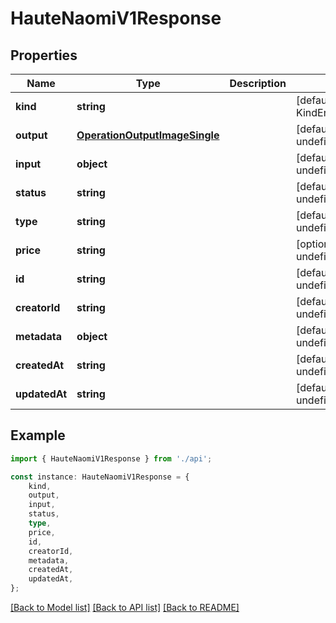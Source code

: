 # HauteNaomiV1Response


## Properties

Name | Type | Description | Notes
------------ | ------------- | ------------- | -------------
**kind** | **string** |  | [default to KindEnum_Operation]
**output** | [**OperationOutputImageSingle**](OperationOutputImageSingle.md) |  | [default to undefined]
**input** | **object** |  | [default to undefined]
**status** | **string** |  | [default to undefined]
**type** | **string** |  | [default to undefined]
**price** | **string** |  | [optional] [default to undefined]
**id** | **string** |  | [default to undefined]
**creatorId** | **string** |  | [default to undefined]
**metadata** | **object** |  | [default to undefined]
**createdAt** | **string** |  | [default to undefined]
**updatedAt** | **string** |  | [default to undefined]

## Example

```typescript
import { HauteNaomiV1Response } from './api';

const instance: HauteNaomiV1Response = {
    kind,
    output,
    input,
    status,
    type,
    price,
    id,
    creatorId,
    metadata,
    createdAt,
    updatedAt,
};
```

[[Back to Model list]](../README.md#documentation-for-models) [[Back to API list]](../README.md#documentation-for-api-endpoints) [[Back to README]](../README.md)
